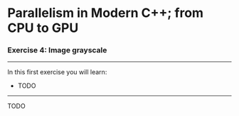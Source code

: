 # Parallelism in Modern C++; from CPU to GPU
### Exercise 4: Image grayscale

---

In this first exercise you will learn:
* TODO

---

TODO